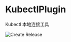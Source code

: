 # KubectlPlugin
Kubectl 本地连接工具

![Create Release](https://github.com/Mystery00/KubectlPlugin/workflows/Create%20Release/badge.svg?branch=master)